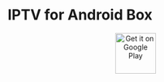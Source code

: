 # IPTV for Android Box

<div align=center>
<a href="https://play.google.com/store/apps/details?id=com.cy8018.iptv" target="_blank">
<img src="https://play.google.com/intl/en_us/badges/images/generic/en-play-badge.png" alt="Get it on Google Play" height="80"/>
</a>
</div>
